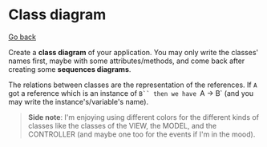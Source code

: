 # Class diagram

[Go back](..)

Create a **class diagram** of your application. You may only write the classes' names first, maybe with some attributes/methods, and come back after creating some **sequences diagrams**.

The relations between classes are the representation of the references. If `A` got a reference which is an instance of `B`` then we have `A -> B` (and you may write the instance's/variable's name).

> **Side note**: I'm enjoying using different colors for the different kinds of classes like the classes of the VIEW, the MODEL, and the CONTROLLER (and maybe one too for the events if I'm in the mood).